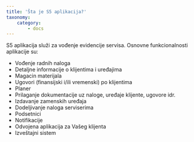 ```yaml
---
title: 'Šta je S5 aplikacija?'
taxonomy:
    category:
        - docs
---
```


S5 aplikacija služi za vođenje evidencije servisa. Osnovne funkcionalnosti aplikacije su:
* Vođenje radnih naloga
* Detaljne informacije o klijentima i uređajima
* Magacin materijala
* Ugovori (finansijski i/ili vremenski) po klijentima
* Planer
* Prilaganje dokumentacije uz naloge, uređaje klijente, ugovore idr.
* Izdavanje zamenskih uređaja
* Dodeljivanje naloga serviserima
* Podsetnici
* Notifikacije
* Odvojena aplikacija za Vašeg klijenta
* Izveštajni sistem

